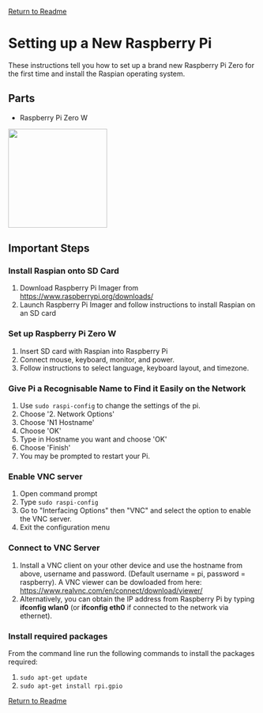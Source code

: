 [Return to Readme](README.md)

# Setting up a New Raspberry Pi

These instructions tell you how to set up a brand new Raspberry Pi Zero for the first time and install the Raspian operating system.

## Parts

* Raspberry Pi Zero W
<img src = "images/rpi_zero.jpg" width = 200>

## Important Steps

### Install Raspian onto SD Card

1. Download Raspberry Pi Imager from https://www.raspberrypi.org/downloads/
2. Launch Raspberry Pi Imager and follow instructions to install Raspian on an SD card

### Set up Raspberry Pi Zero W

1. Insert SD card with Raspian into Raspberry Pi
2. Connect mouse, keyboard, monitor, and power. 
3. Follow instructions to select language, keyboard layout, and timezone.

### Give Pi a Recognisable Name to Find it Easily on the Network

1. Use `sudo raspi-config` to change the settings of the pi.
2. Choose '2. Network Options'
3. Choose 'N1 Hostname'
4. Choose 'OK'
5. Type in Hostname you want and choose 'OK'
6. Choose 'Finish'
7. You may be prompted to restart your Pi.

### Enable VNC server

1. Open command prompt
2. Type `sudo raspi-config`
3. Go to "Interfacing Options" then "VNC" and select the option to enable the VNC server.
4. Exit the configuration menu

### Connect to VNC Server

1. Install a VNC client on your other device and use the hostname from above, username and password. (Default username = pi, password = raspberry). A VNC viewer can be dowloaded from here: https://www.realvnc.com/en/connect/download/viewer/
2. Alternatively, you can obtain the IP address from Raspberry Pi by typing **ifconfig wlan0** (or **ifconfig eth0** if connected to the network via ethernet).

### Install required packages

From the command line run the following commands to install the packages required:

1. `sudo apt-get update`
2. `sudo apt-get install rpi.gpio`

[Return to Readme](README.md)
